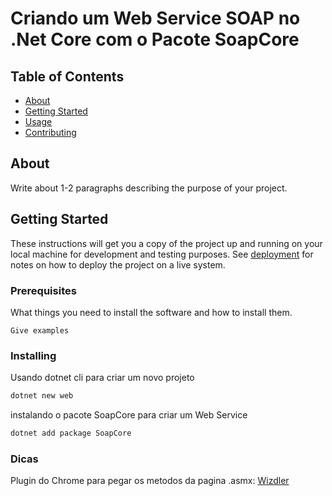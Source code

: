 # Criando um Web Service SOAP no .Net Core com o Pacote SoapCore

## Table of Contents

- [About](#about)
- [Getting Started](#getting_started)
- [Usage](#usage)
- [Contributing](../CONTRIBUTING.md)

## About <a name = "about"></a>

Write about 1-2 paragraphs describing the purpose of your project.

## Getting Started <a name = "getting_started"></a>

These instructions will get you a copy of the project up and running on your local machine for development and testing purposes. See [deployment](#deployment) for notes on how to deploy the project on a live system.

### Prerequisites

What things you need to install the software and how to install them.

```
Give examples
```

### Installing

Usando dotnet cli para criar um novo projeto

```bash
dotnet new web
```

instalando o pacote SoapCore para criar um Web Service

```bash
dotnet add package SoapCore
```

### Dicas

Plugin do Chrome para pegar os metodos da pagina .asmx:
[Wizdler](https://chrome.google.com/webstore/search/wizdler?hl=en-US&utm_source=chrome-ntp-launcher)

